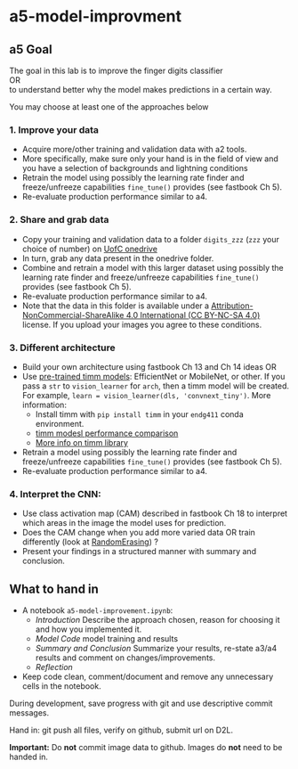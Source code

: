 # a5-model-improvment

## a5 Goal
The goal in this lab is to improve the finger digits classifier  
OR  
to understand better why the model makes predictions in a certain way.

You may choose at least one of the approaches below
### 1. Improve your data
- Acquire more/other training and validation data with a2 tools. 
- More specifically, make sure only your hand is in the field of view and you have a selection of backgrounds and lightning conditions
- Retrain the model using possibly the learning rate finder and freeze/unfreeze capabilities `fine_tune()` provides (see fastbook Ch 5). 
- Re-evaluate production performance similar to a4.
### 2. Share and grab data
- Copy your training and validation data to a folder `digits_zzz` (`zzz` your choice of number) on [UofC onedrive](https://uofc-my.sharepoint.com/:f:/g/personal/yves_pauchard_ucalgary_ca/Eswi4KbJsmlMl8M4G7lM5ioBM_TIpwilEV9x86wsBcaTRQ?e=dvJXH5)  
- In turn, grab any data present in the onedrive folder.
- Combine and retrain a model with this larger dataset using possibly the learning rate finder and freeze/unfreeze capabilities `fine_tune()` provides (see fastbook Ch 5).
- Re-evaluate production performance similar to a4.
- Note that the data in this folder is available under a [Attribution-NonCommercial-ShareAlike 4.0 International (CC BY-NC-SA 4.0)](https://creativecommons.org/licenses/by-nc-sa/4.0/) license. If you upload your images you agree to these conditions.
### 3. Different architecture
- Build your own architecture using fastbook Ch 13 and Ch 14 ideas OR
- Use [pre-trained timm models](https://timm.fast.ai/): EfficientNet or
  MobileNet, or other. If you pass a `str` to `vision_learner` for `arch`, then
  a timm model will be created. For example, `learn = vision_learner(dls,
  'convnext_tiny')`. More information:
    - Install timm with `pip install timm` in your `endg411` conda environment.
    - [timm modesl performance
      comparison](https://www.kaggle.com/code/jhoward/which-image-models-are-best/)
    - [More info on timm library](https://huggingface.co/docs/timm/index)
- Retrain a model using possibly the learning rate finder and freeze/unfreeze capabilities `fine_tune()` provides (see fastbook Ch 5).
- Re-evaluate production performance similar to a4.
### 4. Interpret the CNN:
- Use class activation map (CAM) described in fastbook Ch 18 to interpret which areas in the image the model uses for prediction.
- Does the CAM change when you add more varied data OR train differently (look at [RandomErasing](https://docs.fast.ai/vision.augment.html#randomerasing)) ?
- Present your findings in a structured manner with summary and conclusion.

## What to hand in
- A notebook `a5-model-improvement.ipynb`:
    - *Introduction* Describe the approach chosen, reason for choosing it and how you implemented it.
    - *Model Code* model training and results
    - *Summary and Conclusion* Summarize your results, re-state a3/a4 results and comment on changes/improvements.
    - *Reflection*
- Keep code clean, comment/document and remove any unnecessary cells in the notebook.

During development, save progress with git and use descriptive commit messages.

Hand in: git push all files, verify on github, submit url on D2L.

**Important:** Do **not** commit image data to github. Images do **not** need to be handed in.
